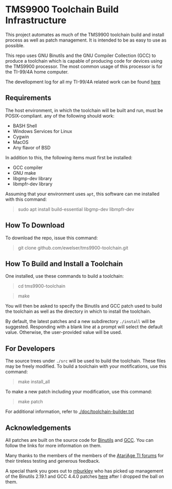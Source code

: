 # TMS9900 Toolchain Build Infrastructure

This project automates as much of the TMS9900 toolchain build and install process as well as patch management. It is intended to be as easy to use as possible.

This repo uses GNU Binutils and the GNU Compiler Collection (GCC) to produce a toolchain which is capable of producing code for devices using the TMS9900 processor. The most common usage of this processor is for the TI-99/4A home computer.

The devellopment log for all my TI-99/4A related work can be found [here](http://insomnialabs.blogspot.com)

## Requirements

The host environment, in which the toolchain will be built and run, must be POSIX-compliant. any of the following should work:

- BASH Shell
- Windows Services for Linux
- Cygwin
- MacOS
- Any flavor of BSD

In addition to this, the following items must first be installed:

- GCC compiler
- GNU make
- libgmp-dev library
- libmpfr-dev library

Assuming that your environment uses `apt`, this software can me installed with this command:

> sudo apt install build-essential libgmp-dev libmpfr-dev

## How To Download 

To download the repo, issue this command:

> git clone github.com/ewelser/tms9900-toolchain.git

## How To Build and Install a Toolchain
One installed, use these commands to build a toolchain:

> cd tms9900-toolchain

> make

You will then be asked to specify the Binutils and GCC patch used to build the toolchain as well as the directory in which to install the toolchain.

By default, the latest patches and a new subdirectory `./install` will be suggested. Responding with a blank line at a prompt will select the default value. Otherwise, the user-provided value will be used.


## For Developers

The source trees under `./src` will be used to build the toolchain. These files may be freely modified. To build a toolchain with your motifications, use this command:

> make install_all

To make a new patch including your modification, use this command:

> make patch

For additional information, refer to [./doc/toolchain-builder.txt](https://github.com/ewelser/tms9900-toolchain/doc/toolchain-builder.txt)


## Acknowledgements

All patches are built on the source code for [Binutils](https://www.gnu.org/software/binutils) and [GCC](https://gcc.gnu.org). You can follow the links for more information on them.

Many thanks to the members of the members of the [AtariAge TI forums](https://forums.atariage.com/forum/119-ti-994a-development) for their tireless testing and generous feedback.

A special thank you goes out to [mburkley](https://github.com/mburkley) who has picked up management of the Binutils 2.19.1 and GCC 4.4.0 patches [here](https://github.com/mburkley/tms9900-gcc) after I dropped the ball on them.

